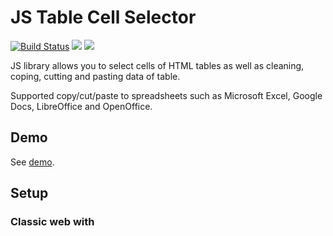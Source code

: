 # JS Table Cell Selector

[![Build Status](https://travis-ci.org/DarkRiDDeR/js-table-cell-selector.svg?branch=master)](https://travis-ci.org/DarkRiDDeR/js-table-cell-selector)
![](https://img.shields.io/github/size/DarkRiDDeR/js-table-cell-selector/dist/tcs.bundle.min.js.svg?colorB=39F&style=flat)
![](https://img.shields.io/github/license/DarkRiDDeR/js-table-cell-selector.svg?style=flat)

JS library allows you to select cells of HTML tables as well as cleaning, coping, cutting and pasting data of table.

Supported copy/cut/paste to spreadsheets such as Microsoft Excel, Google Docs, LibreOffice and OpenOffice.

## Demo
See [demo](http://darkridder.github.io/js-table-cell-selector/example/).

## Setup

### Classic web with <script> tag

Include the js-files which you can find in the `dist` folder.

```html
<script src="dist/tcs.bundle.min.js"></script>
```

### ES6

```
import TableCellSelector from "./js-table-cell-selector/src/app";
```

## Usage

```javascript
var table = document.getElementById("tcs-table");
var options = {deselectOutTableClick: false, enableChanging: true};
var buffer = new TableCellSelector.Buffer();
var tcs = new TableCellSelector(table, options, buffer);
```

## Keyboard shortcuts

- Ctrl + A — select all
- Ctrl + C — copy
- Ctrl + V — paste
- Ctrl + X — cut
- Ctrl + (Backspace or Delete) — clear

**Note:** *operations for the browser buffer only work when `TableCellSelector.Buffer` is initialized.*

## Options

| Name                    | Type             | Default                                                 | Description                                               |
|-------------------------|------------------|---------------------------------------------------------|-----------------------------------------------------------|
| deselectOutTableClick   | Bool             | true                                                    |                                                           |
| enableChanging          | Bool             | false                                                   | The flag allows changing the table using key combinations |
| getCellFn               | Function         | function (cell, coord) { return cell.innerText; }       |                                                           |
| ignoreClass             | String           | 'tcs-ignore'                                            |                                                           |
| mergePastingGlue        | String           | ' '                                                     |                                                           |
| selectableTableClass    | String           | 'tcs'                                                   |                                                           |
| selectIgnoreClass       | Bool             | true                                                    |                                                           |
| selectClass             | String           | 'tcs-select'                                            |                                                           |
| setCellFn               | Function         | function (cell, data, coord) { cell.innerText = data; } |                                                           |

## Methods:

The readout of positions is from the upper left corner of the table as [y, x]

#### constructor (table [, options [, buffer]])

#### clear ([c1 [, c2]])
Clear selected cell
```
@param c1 - starting position [0, 0]
@param c2 - end position [1, 1]
@returns {boolean}
```

#### copy ([c1 [, c2]])
```
@param c1 - starting position [0, 0]
@param c2 - end position [1, 1]
@returns {array[][] | false}
```

#### cut ([c1 [, c2]])
```
@param c1 - starting position [0, 0]
@param c2 - end position [1, 1]
@returns {array[][] | false}
```

#### deselect ()
Remove selection
```
@returns {number}
```
    
#### destroySizeMatrix ()
destroy size matrix for big table or changing tables. After which you need to perform initialization with initSizeMatrix()

#### getCoords ()
Get selection coordinates
```
@returns {array[][] | false}
```

#### initSizeMatrix ()

#### paste (data [, c1 [, c2]])
```
@param data - array[][]
@param c1 - starting position [0, 0]
@param c2 - end position [1, 1]
```

#### select (c1 [, c2])
```
@param c1 - starting position [0, 0]
@param c2 - end position [1, 1]
@returns {boolean}
```
    
#### selectAll()
Select all cells
```
@returns {number}
```

#### destroy ()

## License

Apache 2.0
